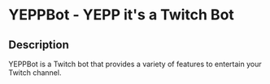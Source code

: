 # YEPPBot - YEPP it's a Twitch Bot

## Description

YEPPBot is a Twitch bot that provides a variety of features to entertain your Twitch channel.
